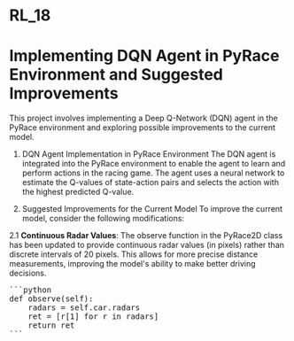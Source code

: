 # RL_18

# Implementing DQN Agent in PyRace Environment and Suggested Improvements

This project involves implementing a Deep Q-Network (DQN) agent in the PyRace environment and exploring possible improvements to the current model.

1. DQN Agent Implementation in PyRace Environment
The DQN agent is integrated into the PyRace environment to enable the agent to learn and perform actions in the racing game. The agent uses a neural network to estimate the Q-values of state-action pairs and selects the action with the highest predicted Q-value.

2. Suggested Improvements for the Current Model
To improve the current model, consider the following modifications:

2.1 **Continuous Radar Values**: The observe function in the PyRace2D class has been updated to provide continuous radar values (in pixels) rather than discrete intervals of 20 pixels. This allows for more precise distance measurements, improving the model's ability to make better driving decisions.

<pre>
```python
def observe(self):
    radars = self.car.radars
    ret = [r[1] for r in radars]
    return ret
```
</pre>

